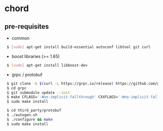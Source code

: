 # chord

## pre-requisites

* common
```sh
 $ [sudo] apt-get install build-essential autoconf libtool git curl
```

* boost libraries (>= 1.65)
```sh
 $ [sudo] apt-get install libboost-dev
```

* grpc / protobuf
```sh
 $ git clone -b $(curl -L https://grpc.io/release) https://github.com/grpc/grpc
 $ cd grpc
 $ git submodule update --init
 $ make CFLAGS='-Wno-implicit-fallthrough' CXXFLAGS='-Wno-implicit-fallthrough'
 $ sudo make install
```

```sh
 $ cd third_party/protobuf
 $ ./autogen.sh
 $ ./configure && make
 $ sudo make install
```
